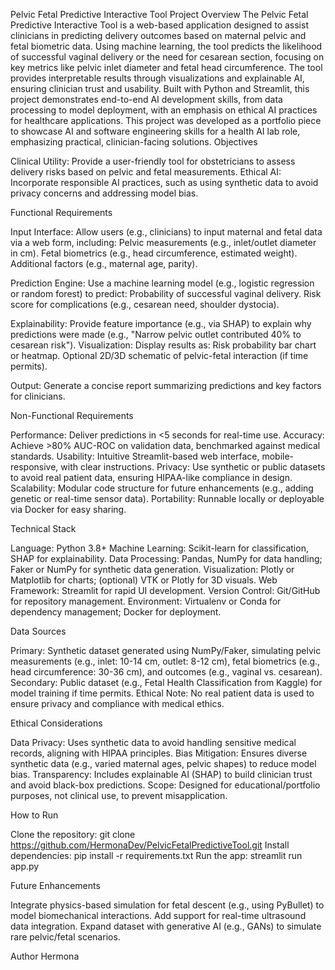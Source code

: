 Pelvic Fetal Predictive Interactive Tool
Project Overview
The Pelvic Fetal Predictive Interactive Tool is a web-based application designed to assist clinicians in predicting delivery outcomes based on maternal pelvic and fetal biometric data. Using machine learning, the tool predicts the likelihood of successful vaginal delivery or the need for cesarean section, focusing on key metrics like pelvic inlet diameter and fetal head circumference. The tool provides interpretable results through visualizations and explainable AI, ensuring clinician trust and usability. Built with Python and Streamlit, this project demonstrates end-to-end AI development skills, from data processing to model deployment, with an emphasis on ethical AI practices for healthcare applications.
This project was developed as a portfolio piece to showcase AI and software engineering skills for a health AI lab role, emphasizing practical, clinician-facing solutions.
Objectives

Clinical Utility: Provide a user-friendly tool for obstetricians to assess delivery risks based on pelvic and fetal measurements.
Ethical AI: Incorporate responsible AI practices, such as using synthetic data to avoid privacy concerns and addressing model bias.

Functional Requirements

Input Interface: Allow users (e.g., clinicians) to input maternal and fetal data via a web form, including:
Pelvic measurements (e.g., inlet/outlet diameter in cm).
Fetal biometrics (e.g., head circumference, estimated weight).
Additional factors (e.g., maternal age, parity).


Prediction Engine: Use a machine learning model (e.g., logistic regression or random forest) to predict:
Probability of successful vaginal delivery.
Risk score for complications (e.g., cesarean need, shoulder dystocia).


Explainability: Provide feature importance (e.g., via SHAP) to explain why predictions were made (e.g., "Narrow pelvic outlet contributed 40% to cesarean risk").
Visualization: Display results as:
Risk probability bar chart or heatmap.
Optional 2D/3D schematic of pelvic-fetal interaction (if time permits).


Output: Generate a concise report summarizing predictions and key factors for clinicians.

Non-Functional Requirements

Performance: Deliver predictions in <5 seconds for real-time use.
Accuracy: Achieve >80% AUC-ROC on validation data, benchmarked against medical standards.
Usability: Intuitive Streamlit-based web interface, mobile-responsive, with clear instructions.
Privacy: Use synthetic or public datasets to avoid real patient data, ensuring HIPAA-like compliance in design.
Scalability: Modular code structure for future enhancements (e.g., adding genetic or real-time sensor data).
Portability: Runnable locally or deployable via Docker for easy sharing.

Technical Stack

Language: Python 3.8+
Machine Learning: Scikit-learn for classification, SHAP for explainability.
Data Processing: Pandas, NumPy for data handling; Faker or NumPy for synthetic data generation.
Visualization: Plotly or Matplotlib for charts; (optional) VTK or Plotly for 3D visuals.
Web Framework: Streamlit for rapid UI development.
Version Control: Git/GitHub for repository management.
Environment: Virtualenv or Conda for dependency management; Docker for deployment.

Data Sources

Primary: Synthetic dataset generated using NumPy/Faker, simulating pelvic measurements (e.g., inlet: 10-14 cm, outlet: 8-12 cm), fetal biometrics (e.g., head circumference: 30-36 cm), and outcomes (e.g., vaginal vs. cesarean).
Secondary: Public dataset (e.g., Fetal Health Classification from Kaggle) for model training if time permits.
Ethical Note: No real patient data is used to ensure privacy and compliance with medical ethics.


Ethical Considerations

Data Privacy: Uses synthetic data to avoid handling sensitive medical records, aligning with HIPAA principles.
Bias Mitigation: Ensures diverse synthetic data (e.g., varied maternal ages, pelvic shapes) to reduce model bias.
Transparency: Includes explainable AI (SHAP) to build clinician trust and avoid black-box predictions.
Scope: Designed for educational/portfolio purposes, not clinical use, to prevent misapplication.

How to Run

Clone the repository: git clone https://github.com/HermonaDev/PelvicFetalPredictiveTool.git
Install dependencies: pip install -r requirements.txt
Run the app: streamlit run app.py

Future Enhancements

Integrate physics-based simulation for fetal descent (e.g., using PyBullet) to model biomechanical interactions.
Add support for real-time ultrasound data integration.
Expand dataset with generative AI (e.g., GANs) to simulate rare pelvic/fetal scenarios.

Author
Hermona
